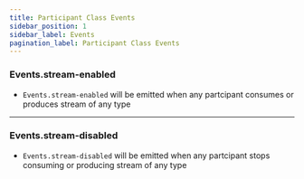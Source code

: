```yaml
---
title: Participant Class Events
sidebar_position: 1
sidebar_label: Events
pagination_label: Participant Class Events
---
```


<div class="sdk-api-ref">

### Events.stream-enabled

- `Events.stream-enabled` will be emitted when any partcipant consumes or produces stream of any type

---

### Events.stream-disabled

- `Events.stream-disabled` will be emitted when any partcipant stops consuming or producing stream of any type

</div>
